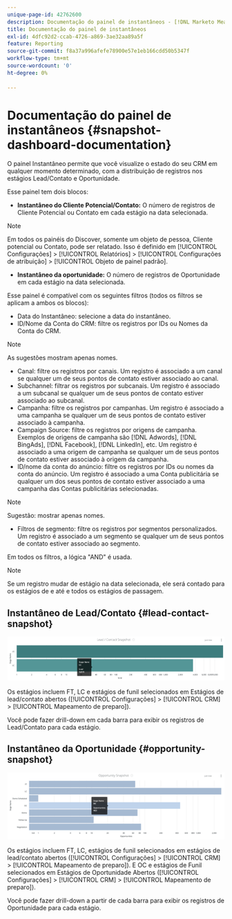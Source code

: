 ```yaml
---
unique-page-id: 42762600
description: Documentação do painel de instantâneos - [!DNL Marketo Measure] - Documentação do produto
title: Documentação do painel de instantâneos
exl-id: 4dfc92d2-ccab-4726-a869-3ae32aa89a5f
feature: Reporting
source-git-commit: f8a37a996afefe78900e57e1eb166cdd50b5347f
workflow-type: tm+mt
source-wordcount: '0'
ht-degree: 0%

---
```


# Documentação do painel de instantâneos {#snapshot-dashboard-documentation}

O painel Instantâneo permite que você visualize o estado do seu CRM em qualquer momento determinado, com a distribuição de registros nos estágios Lead/Contato e Oportunidade.

Esse painel tem dois blocos:

* **Instantâneo do Cliente Potencial/Contato:** O número de registros de Cliente Potencial ou Contato em cada estágio na data selecionada.

>[!NOTE]
>
>Em todos os painéis do Discover, somente um objeto de pessoa, Cliente potencial ou Contato, pode ser relatado. Isso é definido em [!UICONTROL Configurações] > [!UICONTROL Relatórios] > [!UICONTROL Configurações de atribuição] > [!UICONTROL Objeto de painel padrão].

* **Instantâneo da oportunidade:** O número de registros de Oportunidade em cada estágio na data selecionada.

Esse painel é compatível com os seguintes filtros (todos os filtros se aplicam a ambos os blocos):

* Data do Instantâneo: selecione a data do instantâneo.
* ID/Nome da Conta do CRM: filtre os registros por IDs ou Nomes da Conta do CRM.

>[!NOTE]
>
>As sugestões mostram apenas nomes.

* Canal: filtre os registros por canais. Um registro é associado a um canal se qualquer um de seus pontos de contato estiver associado ao canal.
* Subchannel: filtrar os registros por subcanais. Um registro é associado a um subcanal se qualquer um de seus pontos de contato estiver associado ao subcanal.
* Campanha: filtre os registros por campanhas. Um registro é associado a uma campanha se qualquer um de seus pontos de contato estiver associado à campanha.
* Campaign Source: filtre os registros por origens de campanha. Exemplos de origens de campanha são [!DNL Adwords], [!DNL BingAds], [!DNL Facebook], [!DNL LinkedIn], etc. Um registro é associado a uma origem de campanha se qualquer um de seus pontos de contato estiver associado à origem da campanha.
* ID/nome da conta do anúncio: filtre os registros por IDs ou nomes da conta do anúncio. Um registro é associado a uma Conta publicitária se qualquer um dos seus pontos de contato estiver associado a uma campanha das Contas publicitárias selecionadas.

>[!NOTE]
>
>Sugestão: mostrar apenas nomes.

* Filtros de segmento: filtre os registros por segmentos personalizados. Um registro é associado a um segmento se qualquer um de seus pontos de contato estiver associado ao segmento.

Em todos os filtros, a lógica &quot;AND&quot; é usada.

>[!NOTE]
>
>Se um registro mudar de estágio na data selecionada, ele será contado para os estágios de e até e todos os estágios de passagem.

## Instantâneo de Lead/Contato {#lead-contact-snapshot}

![](assets/one.png)

Os estágios incluem FT, LC e estágios de funil selecionados em Estágios de lead/contato abertos ([!UICONTROL Configurações] > [!UICONTROL CRM] > [!UICONTROL Mapeamento de preparo]).

Você pode fazer drill-down em cada barra para exibir os registros de Lead/Contato para cada estágio.

## Instantâneo da Oportunidade {#opportunity-snapshot}

![](assets/two.png)

Os estágios incluem FT, LC, estágios de funil selecionados em estágios de lead/contato abertos ([!UICONTROL Configurações] > [!UICONTROL CRM] > [!UICONTROL Mapeamento de preparo]). E OC e estágios de Funil selecionados em Estágios de Oportunidade Abertos ([!UICONTROL Configurações] > [!UICONTROL CRM] > [!UICONTROL Mapeamento de preparo]).

Você pode fazer drill-down a partir de cada barra para exibir os registros de Oportunidade para cada estágio.
